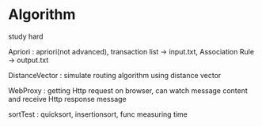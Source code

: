# Algorithm
study hard

Apriori  : apriori(not advanced), transaction list -> input.txt, Association Rule -> output.txt

DistanceVector : simulate routing algorithm using distance vector

WebProxy : getting Http request on browser, can watch message content and receive Http response message

sortTest : quicksort, insertionsort, func measuring time 


